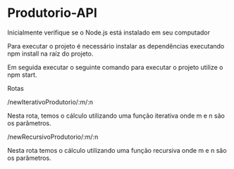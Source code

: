 # Produtorio-API

Inicialmente verifique se o Node.js está instalado em seu computador

Para executar o projeto é necessário instalar as dependências executando npm install na raíz do projeto.

Em seguida executar o seguinte comando para executar o projeto utilize o npm start.

Rotas

/newIterativoProdutorio/:m/:n

Nesta rota, temos o cálculo utilizando uma função iterativa onde m e n são os parâmetros.

/newRecursivoProdutorio/:m/:n

Nesta rota temos o cálculo utilizando uma função recursiva onde m e n são os parâmetros.
